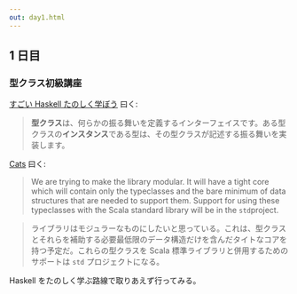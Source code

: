 ```yaml
---
out: day1.html
---
```


  [tt]: http://learnyouahaskell.com/types-and-typeclasses
  [moott]: http://learnyouahaskell.com/making-our-own-types-and-typeclasses
  [cats]: http://non.github.io/cats/index.html

1 日目
-----

### 型クラス初級講座

[すごい Haskell たのしく学ぼう](http://www.amazon.co.jp/dp/4274068854) 曰く:

> **型クラス**は、何らかの振る舞いを定義するインターフェイスです。ある型クラスの**インスタンス**である型は、その型クラスが記述する振る舞いを実装します。

[Cats][cats] 曰く:

> We are trying to make the library modular. It will have a tight core which will contain only the typeclasses and the bare minimum of data structures that are needed to support them. Support for using these typeclasses with the Scala standard library will be in the `std`project.

> ライブラリはモジュラーなものにしたいと思っている。これは、型クラスとそれらを補助する必要最低限のデータ構造だけを含んだタイトなコアを持つ予定だ。これらの型クラスを Scala 標準ライブラリと併用するためのサポートは `std` プロジェクトになる。

Haskell をたのしく学ぶ路線で取りあえず行ってみる。
